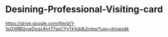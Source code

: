 # Desining-Professional-Visiting-card
https://drive.google.com/file/d/1-1pGXRBQywDogz4lyIT7spCYyTk1ob8J/view?usp=drivesdk
